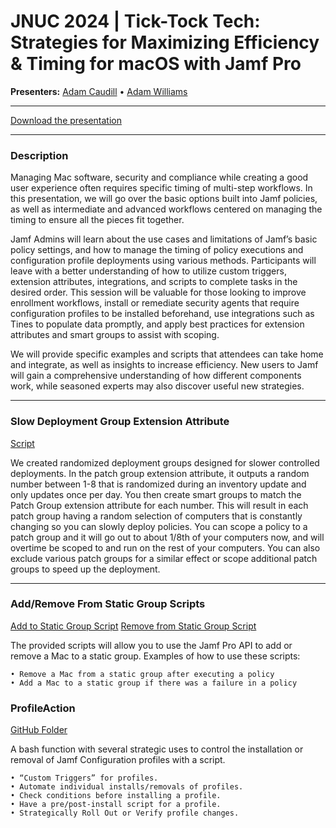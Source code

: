 # JNUC 2024 | Tick-Tock Tech: Strategies for Maximizing Efficiency & Timing for macOS with Jamf Pro

**Presenters:** [Adam Caudill](https://github.com/theadamcraig) • [Adam Williams](https://github.com/Adam24Williams)

---

[Download the presentation](https://github.com/theadamcraig/jnuc2024/raw/main/JNUC%202024%20-%20Tick%20Tock%20Tech.key)

---

### Description

Managing Mac software, security and compliance while creating a good user experience often requires specific timing of multi-step workflows. In this presentation, we will go over the basic options built into Jamf policies, as well as intermediate and advanced workflows centered on managing the timing to ensure all the pieces fit together.

Jamf Admins will learn about the use cases and limitations of Jamf’s basic policy settings, and how to manage the timing of policy executions and configuration profile deployments using various methods. Participants will leave with a better understanding of how to utilize custom triggers, extension attributes, integrations, and scripts to complete tasks in the desired order. This session will be valuable for those looking to improve enrollment workflows, install or remediate security agents that require configuration profiles to be installed beforehand, use integrations such as Tines to populate data promptly, and apply best practices for extension attributes and smart groups to assist with scoping.

We will provide specific examples and scripts that attendees can take home and integrate, as well as insights to increase efficiency. New users to Jamf will gain a comprehensive understanding of how different components work, while seasoned experts may also discover useful new strategies.

---

### Slow Deployment Group Extension Attribute

[Script](https://github.com/theadamcraig/jnuc2024/blob/main/scripts/patch_group%20-%20EA.sh)

We created randomized deployment groups designed for slower controlled deployments.
In the patch group extension attribute, it outputs a random number between 1-8 that is randomized during an inventory update and only updates once per day. You then create smart groups to match the Patch Group extension attribute for each number.
This will result in each patch group having a random selection of computers that is constantly changing so you can slowly deploy policies.
You can scope a policy to a patch group and it will go out to about 1/8th of your computers now, and will overtime be scoped to and run on the rest of your computers.
You can also exclude various patch groups for a similar effect or scope additional patch groups to speed up the deployment.

---

### Add/Remove From Static Group Scripts

[Add to Static Group Script](https://github.com/theadamcraig/jnuc2024/blob/main/scripts/add_to_static_group.sh)
[Remove from Static Group Script](https://github.com/theadamcraig/jnuc2024/blob/main/scripts/remove_from_static_group.sh)

The provided scripts will allow you to use the Jamf Pro API to add or remove a Mac to a static group. Examples of how to use these scripts:

    • Remove a Mac from a static group after executing a policy
    • Add a Mac to a static group if there was a failure in a policy

### ProfileAction

[GitHub Folder](https://github.com/theadamcraig/jnuc2024/tree/main/profileAction)

A bash function with several strategic uses to control the installation or removal of Jamf Configuration profiles with a script.

    • “Custom Triggers” for profiles.
    • Automate individual installs/removals of profiles.
    • Check conditions before installing a profile.
    • Have a pre/post-install script for a profile.
    • Strategically Roll Out or Verify profile changes.
